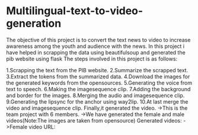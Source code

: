 # Multilingual-text-to-video-generation
The objective of this project is to convert the text news to video to increase awareness among the youth and audience with the news.
In this project i have helped in scrapping the data using beautifulsoup and generated the pib website using flask
The steps involved in this project is as follows:

1.Scrapping the text from the PIB website.
2.Summarize the scrapped text.
3.Extract the tokens from the summarized data.
4.Download the images for the generated keywords from the opensources.
5.Generating the voice from text to speech.
6.Making the imagesequence clip.
7.Adding the background and border for the images.
8.Merging the audio and imagesequence clip.
9.Generating the lipsync for the anchor using way2lip.
10.At last merge the video and imagesequence clip.
       Finally,it generated the video.
->This is the team project with 6 members.
->We have generated the female and male videos(Note:The images are taken from opensource)
Generated videos:
->Female video URL:
